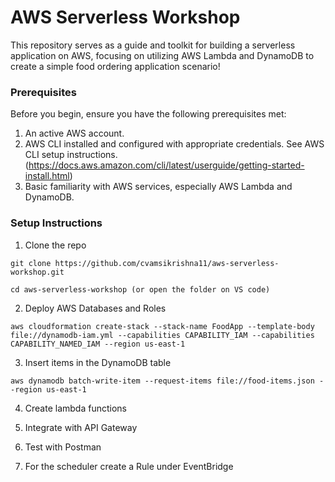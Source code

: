 # AWS Serverless Workshop
This repository serves as a guide and toolkit for building a serverless application on AWS, focusing on utilizing AWS Lambda and DynamoDB to create a simple food ordering application scenario!

### Prerequisites
Before you begin, ensure you have the following prerequisites met:

1. An active AWS account.
2. AWS CLI installed and configured with appropriate credentials. See AWS CLI setup instructions. (https://docs.aws.amazon.com/cli/latest/userguide/getting-started-install.html)
3. Basic familiarity with AWS services, especially AWS Lambda and DynamoDB.

### Setup Instructions

1. Clone the repo

```
git clone https://github.com/cvamsikrishna11/aws-serverless-workshop.git

cd aws-serverless-workshop (or open the folder on VS code)
```

2. Deploy AWS Databases and Roles
```
aws cloudformation create-stack --stack-name FoodApp --template-body file://dynamodb-iam.yml --capabilities CAPABILITY_IAM --capabilities CAPABILITY_NAMED_IAM --region us-east-1
```

3. Insert items in the DynamoDB table
```
aws dynamodb batch-write-item --request-items file://food-items.json --region us-east-1
```

4. Create lambda functions

5. Integrate with API Gateway

6. Test with Postman

7. For the scheduler create a Rule under EventBridge